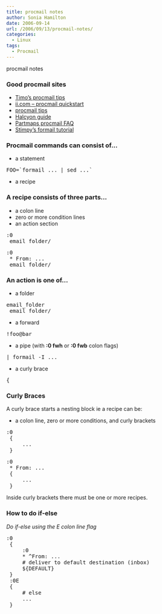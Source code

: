 ```yaml
---
title: procmail notes
author: Sonia Hamilton
date: 2006-09-14
url: /2006/09/13/procmail-notes/
categories:
  - Linux
tags:
  - Procmail
---
```

procmail notes
<!--more-->

### Good procmail sites

  * [Timo&#8217;s procmail tips][1]
  * [ii.com &#8211; procmail quickstart][2]
  * [procmail tips][3]
  * [Halcyon guide][4]
  * [Partmaps procmail FAQ][5]
  * [Stimpy&#8217;s formail tutorial][6]

### Procmail commands can consist of&#8230;

  * a statement

<pre>FOO=`formail ... | sed ...`</pre>

  * a recipe

### A recipe consists of three parts&#8230;

  * a colon line
  * zero or more condition lines
  * an action section

<pre>:0
 email_folder/</pre>

<pre>:0
 * From: ...
 email_folder/</pre>

### An action is one of&#8230;

  * a folder

<pre>email_folder
 email_folder/</pre>

  * a forward

<pre>!foo@bar</pre>

  * a pipe (with **:0 fwh** or **:0 fwb** colon flags)

<pre>| formail -I ...</pre>

  * a curly brace

<pre>{</pre>

### Curly Braces

A curly brace starts a nesting block ie a recipe can be:

  * a colon line, zero or more conditions, and curly brackets

<pre>:0
 {
     ...
 }</pre>

<pre>:0
 * From: ...
 {
     ...
 }</pre>

Inside curly brackets there must be one or more recipes.

### How to do if-else

*Do if-else using the E colon line flag*

<pre>:0
 {
     :0
     * ^From: ...
     # deliver to default destination (inbox)
     ${DEFAULT}
 }
 :0E
 {
     # else
     ...
 }</pre>

 [1]: http://lipas.uwasa.fi/~ts/info/proctips.html
 [2]: http://www.ii.com/internet/robots/procmail/qs/
 [3]: http://pm-doc.sourceforge.net/pm-tips.html
 [4]: http://www.inwa.net/~m3047/procmail/procmail-guide.html
 [5]: http://partmaps.org/era/procmail/mini-faq.html
 [6]: http://www.stimpy.net/procmail/tutorial/formail.html
